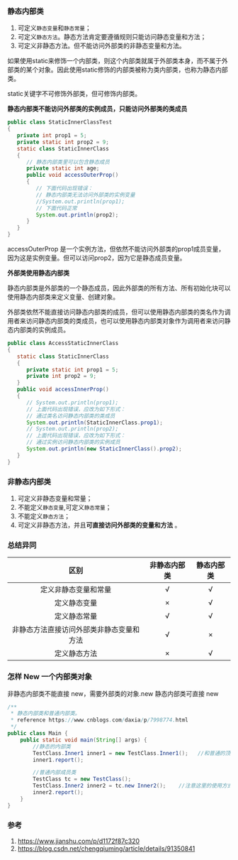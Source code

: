 ### 静态内部类

1. 可定义`静态变量`和`静态常量`；
2. 可定义`静态方法`。静态方法肯定要遵循规则只能访问静态变量和方法；
3. 可定义非静态方法。但不能访问外部类的非静态变量和方法。

如果使用static来修饰一个内部类，则这个内部类就属于外部类本身，而不属于外部类的某个对象。因此使用static修饰的内部类被称为类内部类，也称为静态内部类。

static关键字不可修饰外部类，但可修饰内部类。

**静态内部类不能访问外部类的实例成员，只能访问外部类的类成员**

```java
public class StaticInnerClassTest
{
   private int prop1 = 5;
   private static int prop2 = 9;
   static class StaticInnerClass
   {
      // 静态内部类里可以包含静态成员
      private static int age;
      public void accessOuterProp()
      {
         // 下面代码出现错误：
         // 静态内部类无法访问外部类的实例变量
         //System.out.println(prop1);
         // 下面代码正常
         System.out.println(prop2);
      }
   }
}

```

accessOuterProp 是一个实例方法，但依然不能访问外部类的prop1成员变量，因为这是实例变量。但可以访问prop2，因为它是静态成员变量。

**外部类使用静态内部类**

静态内部类是外部类的一个静态成员，因此外部类的所有方法、所有初始化块可以使用静态内部类来定义变量、创建对象。

外部类依然不能直接访问静态内部类的成员，但可以使用静态内部类的类名作为调用者来访问静态内部类的类成员，也可以使用静态内部类对象作为调用者来访问静态内部类的实例成员。

```java
public class AccessStaticInnerClass
{
   static class StaticInnerClass
   {
      private static int prop1 = 5;
      private int prop2 = 9;
   }
   public void accessInnerProp()
   {
      // System.out.println(prop1);
      // 上面代码出现错误，应改为如下形式：
      // 通过类名访问静态内部类的类成员
      System.out.println(StaticInnerClass.prop1);
      // System.out.println(prop2);
      // 上面代码出现错误，应改为如下形式：
      // 通过实例访问静态内部类的实例成员
      System.out.println(new StaticInnerClass().prop2);
   }
}

```



### 非静态内部类

1. 可定义非静态变量和常量；
2. 不能定义`静态变量`,可定义`静态常量`；
3. 不能定义`静态方法`；
4. 可定义非静态方法，并且**可直接访问外部类的变量和方法** 。



### 总结异同

|                   区别                   | 非静态内部类 | 静态内部类 |
| :--------------------------------------: | :----------: | :--------: |
|           定义非静态变量和常量           |      √       |     √      |
|               定义静态变量               |      ×       |     √      |
|               定义静态常量               |      √       |     √      |
| 非静态方法直接访问外部类非静态变量和方法 |      √       |     ×      |
|               定义静态方法               |      ×       |     √      |

### 怎样 New 一个内部类对象

非静态内部类不能直接 new，需要外部类的对象.new
静态内部类可直接 new

```java
/**
 * 静态内部类和普通内部类。
 * reference https://www.cnblogs.com/daxia/p/7998774.html
 */
public class Main {
    public static void main(String[] args) {
        //静态的内部类
        TestClass.Inner1 inner1 = new TestClass.Inner1();   //和普通的顶层类new的方法一样
        inner1.report();

        //普通内部成员类
        TestClass tc = new TestClass();
        TestClass.Inner2 inner2 = tc.new Inner2();    //注意这里的使用方式
        inner2.report();
    }
}

```

### 参考

1. https://www.jianshu.com/p/d1172f87c320
2. https://blog.csdn.net/chengqiuming/article/details/91350841

